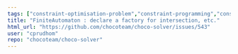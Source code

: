 ```yaml
---
tags: ["constraint-optimisation-problem","constraint-programming","constraint-satisfaction-problem","constraint-solver","constraints","copr","csp","java","solver"]
title: "FiniteAutomaton : declare a factory for intersection, etc."
html_url: "https://github.com/chocoteam/choco-solver/issues/543"
user: "cprudhom"
repo: "chocoteam/choco-solver"
---
```


